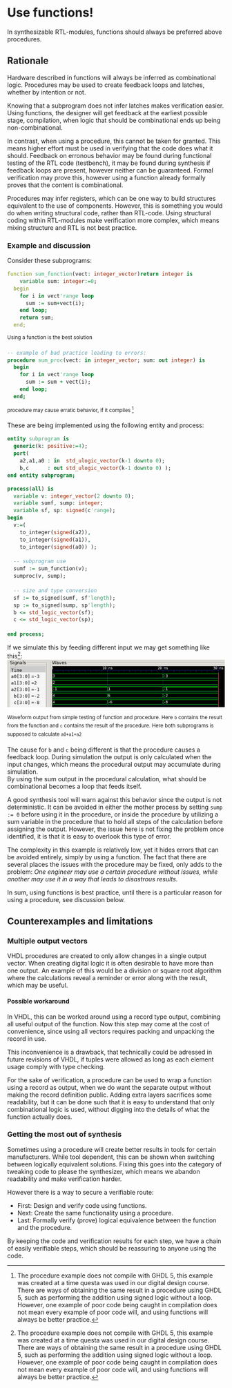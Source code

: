 # Use functions! #
In synthesizable RTL-modules, functions should always be preferred above procedures.

## Rationale 
Hardware described in functions will always be inferred as combinational logic. Procedures may be used to create feedback loops and latches, whether by intention or not. 

Knowing that a subprogram does not infer latches makes verification easier. 
Using functions, the designer will get feedback at the earliest possible stage, compilation, when logic that should be combinational ends up being non-combinational. 

In contrast, when using a procedure, this cannot be taken for granted. This means higher effort must be used in verifying that the code does what it should. 
Feedback on erronous behavior may be found during functional testing of the RTL code (testbench), it may be found during synthesis if feedback loops are present, however neither can be guaranteed. Formal verification may prove this, however using a function already formally proves that the content is combinational.  

Procedures may infer registers, which can be one way to build structures equivalent to the use of components. 
However, this is something you would do when writing structural code, rather than RTL-code. 
Using structural coding within RTL-modules make verification more complex, which means mixing structure and RTL is not best practice.

### Example and discussion

Consider these subprograms:
```vhdl
function sum_function(vect: integer_vector)return integer is
    variable sum: integer:=0;
  begin
    for i in vect'range loop
      sum := sum+vect(i);
    end loop;
    return sum;
  end; 
```
<sup>Using a function is the best solution</sup>

```vhdl
-- example of bad practice leading to errors:
procedure sum_proc(vect: in integer_vector; sum: out integer) is
  begin 
    for i in vect'range loop
      sum := sum + vect(i);
    end loop; 
  end;
```
<sup>procedure may cause erratic behavior, if it compiles [^1]</sup>

These are being implemented using the following entity and process: 
```vhdl
entity subprogram is
  generic(k: positive:=4);
  port(
    a2,a1,a0 : in  std_ulogic_vector(k-1 downto 0);
    b,c      : out std_ulogic_vector(k-1 downto 0) );
end entity subprogram;
```

```vhdl
process(all) is
  variable v: integer_vector(2 downto 0);
  variable sumf, sump: integer;
  variable sf, sp: signed(c'range);
begin
  v:=(
    to_integer(signed(a2)),
    to_integer(signed(a1)),
    to_integer(signed(a0)) );

  -- subprogram use
  sumf := sum_function(v);
  sumproc(v, sump);

  -- size and type conversion  
  sf := to_signed(sumf, sf'length);
  sp := to_signed(sump, sp'length);
  b <= std_logic_vector(sf);
  c <= std_logic_vector(sp);

end process;
```

If we simulate this by feeding different input we may get something like this[^1]:
![Subprogram waveform](./subprog-sum.png)

<sup>Waveform output from simple testing of function and procedure. 
Here ```b``` contains the result from the function and ```c``` contains the result of the procedure. 
Here both subprograms is supposed to calculate ```a0+a1+a2```
</sup>
[^1]: The procedure example does not compile with GHDL 5, this example was created at a time questa was used in our digital design course. There are ways of obtaining the same result in a procedure using GHDL 5, such as performing the addition using signed logic without a loop. However, one example of poor code being caught in compilation does not mean every example of poor code will, and using functions will always be better practice.   

The cause for ```b``` and ```c``` being different is that the procedure causes a feedback loop.
During simulation the output is only calculated when the input changes, which means the procedural output may accumulate during simulation.  
By using the sum output in the procedural calculation, what should be combinational becomes a loop that feeds itself. 

A good synthesis tool will warn against this behavior since the output is not deterministic. 
It can be avoided in either the mother process by setting ```sump := 0``` before using it in the procedure, or inside the procedure by utilizing a sum variable in the procedure that to hold all steps of the calculation before assigning the output. 
However, the issue here is not fixing the problem once identified, it is that it is easy to overlook this type of error. 

The complexity in this example is relatively low, yet it hides errors that can be avoided entirely, simply by using a function. 
The fact that there are several places the issues with the procedure may be fixed, only adds to the problem: 
_One engineer may use a certain procedure without issues, while another may use it in a way that leads to disastrous results._ 

In sum, using functions is best practice, until there is a particular reason for using a procedure, see discussion below. 

## Counterexamples and limitations
### Multiple output vectors
VHDL procedures are created to only allow changes in a single output vector. 
When creating digital logic it is often desirable to have more than one output. 
An example of this would be a division or square root algorithm where the calculations reveal a reminder or error along with the result, which may be useful. 

#### Possible workaround
In VHDL, this can be worked around using a record type output, combining all useful output of the function. 
Now this step may come at the cost of convenience, since using all vectors requires packing and unpacking the record in use. 

This inconvenience is a drawback, that technically could be adressed in future revisions of VHDL, if tuples were allowed as long as each element usage comply with type checking. 

For the sake of verification, a procedure can be used to wrap a function using a record as output, when we do want the separate output without making the record definition public. 
Adding extra layers sacrifices some readability, but it can be done such that it is easy to understand that only combinational logic is used, without digging into the details of what the function actually does.  


### Getting the most out of synthesis
Sometimes using a procedure will create better results in tools for certain manufacturers. 
While tool dependent, this can be shown when switching between logically equivalent solutions. 
Fixing this goes into the category of tweaking code to please the synthesizer, which means we abandon readability and make verification harder. 

However there is a way to secure a verifiable route: 
* First: Design and verify code using functions. 
* Next: Create the same functionality using a procedure. 
* Last: Formally verify (prove) logical equivalence between the function and the procedure. 

By keeping the code and verification results for each step, we have a chain of easily verifiable steps, which should be reassuring to anyone using the code. 

